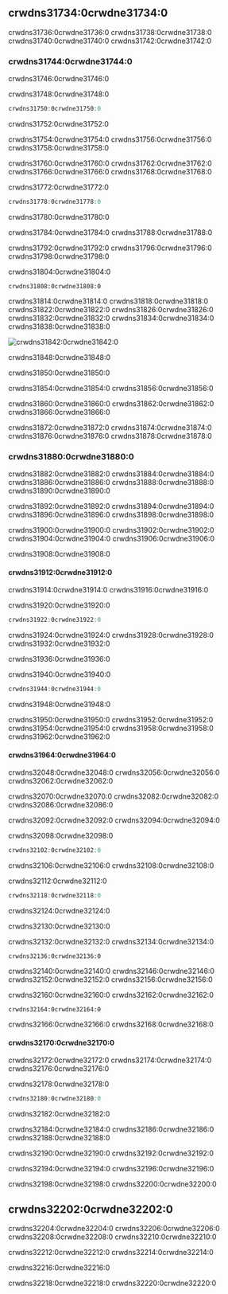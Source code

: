 ## crwdns31734:0crwdne31734:0

crwdns31736:0crwdne31736:0 crwdns31738:0crwdne31738:0 crwdns31740:0crwdne31740:0 crwdns31742:0crwdne31742:0

### crwdns31744:0crwdne31744:0

crwdns31746:0crwdne31746:0

<span class="filename">crwdns31748:0crwdne31748:0</span>

```rust
crwdns31750:0crwdne31750:0
```


<span class="caption">crwdns31752:0crwdne31752:0</span>

crwdns31754:0crwdne31754:0 crwdns31756:0crwdne31756:0 crwdns31758:0crwdne31758:0

crwdns31760:0crwdne31760:0 crwdns31762:0crwdne31762:0 crwdns31766:0crwdne31766:0 crwdns31768:0crwdne31768:0

<span class="filename">crwdns31772:0crwdne31772:0</span>

```rust
crwdns31778:0crwdne31778:0
```


<span class="caption">crwdns31780:0crwdne31780:0</span>

crwdns31784:0crwdne31784:0 crwdns31788:0crwdne31788:0

crwdns31792:0crwdne31792:0 crwdns31796:0crwdne31796:0 crwdns31798:0crwdne31798:0

crwdns31804:0crwdne31804:0

```console
crwdns31808:0crwdne31808:0
```

crwdns31814:0crwdne31814:0 crwdns31818:0crwdne31818:0 crwdns31822:0crwdne31822:0 crwdns31826:0crwdne31826:0 crwdns31832:0crwdne31832:0 crwdns31834:0crwdne31834:0 crwdns31838:0crwdne31838:0

<img alt="crwdns31842:0crwdne31842:0" src="crwdns31844:0crwdne31844:0" class="center" />

<span class="caption">crwdns31848:0crwdne31848:0</span>

crwdns31850:0crwdne31850:0

crwdns31854:0crwdne31854:0 crwdns31856:0crwdne31856:0

crwdns31860:0crwdne31860:0 crwdns31862:0crwdne31862:0 crwdns31866:0crwdne31866:0

crwdns31872:0crwdne31872:0 crwdns31874:0crwdne31874:0 crwdns31876:0crwdne31876:0 crwdns31878:0crwdne31878:0

### crwdns31880:0crwdne31880:0

crwdns31882:0crwdne31882:0 crwdns31884:0crwdne31884:0 crwdns31886:0crwdne31886:0 crwdns31888:0crwdne31888:0 crwdns31890:0crwdne31890:0

crwdns31892:0crwdne31892:0 crwdns31894:0crwdne31894:0 crwdns31896:0crwdne31896:0 crwdns31898:0crwdne31898:0

crwdns31900:0crwdne31900:0 crwdns31902:0crwdne31902:0 crwdns31904:0crwdne31904:0 crwdns31906:0crwdne31906:0

crwdns31908:0crwdne31908:0

#### crwdns31912:0crwdne31912:0

crwdns31914:0crwdne31914:0 crwdns31916:0crwdne31916:0

<span class="filename">crwdns31920:0crwdne31920:0</span>

```rust
crwdns31922:0crwdne31922:0
```

crwdns31924:0crwdne31924:0 crwdns31928:0crwdne31928:0 crwdns31932:0crwdne31932:0

crwdns31936:0crwdne31936:0

<span class="filename">crwdns31940:0crwdne31940:0</span>

```rust
crwdns31944:0crwdne31944:0
```


<span class="caption">crwdns31948:0crwdne31948:0</span>

crwdns31950:0crwdne31950:0 crwdns31952:0crwdne31952:0 crwdns31954:0crwdne31954:0 crwdns31958:0crwdne31958:0 crwdns31962:0crwdne31962:0

#### crwdns31964:0crwdne31964:0

crwdns32048:0crwdne32048:0 crwdns32056:0crwdne32056:0 crwdns32062:0crwdne32062:0

crwdns32070:0crwdne32070:0 crwdns32082:0crwdne32082:0 crwdns32086:0crwdne32086:0

crwdns32092:0crwdne32092:0 crwdns32094:0crwdne32094:0

<span class="filename">crwdns32098:0crwdne32098:0</span>

```rust
crwdns32102:0crwdne32102:0
```

crwdns32106:0crwdne32106:0 crwdns32108:0crwdne32108:0

<span class="filename">crwdns32112:0crwdne32112:0</span>

```rust
crwdns32118:0crwdne32118:0
```


<span class="caption">crwdns32124:0crwdne32124:0</span>

crwdns32130:0crwdne32130:0

crwdns32132:0crwdne32132:0 crwdns32134:0crwdne32134:0

```text
crwdns32136:0crwdne32136:0
```

crwdns32140:0crwdne32140:0 crwdns32146:0crwdne32146:0 crwdns32152:0crwdne32152:0 crwdns32156:0crwdne32156:0

crwdns32160:0crwdne32160:0 crwdns32162:0crwdne32162:0

```text
crwdns32164:0crwdne32164:0
```

crwdns32166:0crwdne32166:0 crwdns32168:0crwdne32168:0

#### crwdns32170:0crwdne32170:0

crwdns32172:0crwdne32172:0 crwdns32174:0crwdne32174:0 crwdns32176:0crwdne32176:0

<span class="filename">crwdns32178:0crwdne32178:0</span>

```rust
crwdns32180:0crwdne32180:0
```


<span class="caption">crwdns32182:0crwdne32182:0</span>

crwdns32184:0crwdne32184:0 crwdns32186:0crwdne32186:0 crwdns32188:0crwdne32188:0

crwdns32190:0crwdne32190:0 crwdns32192:0crwdne32192:0

crwdns32194:0crwdne32194:0 crwdns32196:0crwdne32196:0

crwdns32198:0crwdne32198:0 crwdns32200:0crwdne32200:0

## crwdns32202:0crwdne32202:0

crwdns32204:0crwdne32204:0 crwdns32206:0crwdne32206:0 crwdns32208:0crwdne32208:0 crwdns32210:0crwdne32210:0

crwdns32212:0crwdne32212:0 crwdns32214:0crwdne32214:0

crwdns32216:0crwdne32216:0

crwdns32218:0crwdne32218:0 crwdns32220:0crwdne32220:0
